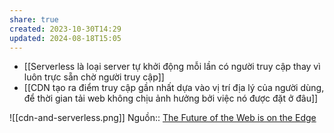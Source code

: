 ```yaml
---
share: true
created: 2023-10-30T14:29
updated: 2024-08-18T15:05
---
```

- [[Serverless là loại server tự khởi động mỗi lần có người truy cập thay vì luôn trực sẵn chờ người truy cập]] 
- [[CDN tạo ra điểm truy cập gần nhất dựa vào vị trí địa lý của người dùng, để thời gian tải  web không chịu ảnh hưởng bởi việc nó được đặt ở đâu]]

![[cdn-and-serverless.png]]
Nguồn:: [The Future of the Web is on the Edge](https://deno.com/blog/the-future-of-web-is-on-the-edge "The Future of the Web is on the Edge")